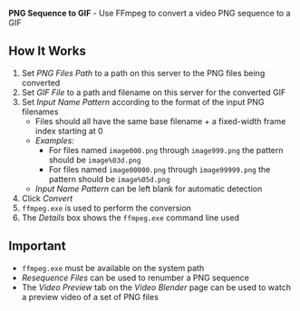**PNG Sequence to GIF** - Use FFmpeg to convert a video PNG sequence to a GIF

## How It Works
1. Set _PNG Files Path_ to a path on this server to the PNG files being converted
1. Set _GIF File_ to a path and filename on this server for the converted GIF
1. Set _Input Name Pattern_ according to the format of the input PNG filenames
    - Files should all have the same base filename + a fixed-width frame index starting at 0
    - _Examples:_
        - For files named `image000.png` through `image999.png` the pattern should be `image%03d.png`
        - For files named `image00000.png` through `image99999.png` the pattern should be `image%05d.png`
    - _Input Name Pattern_ can be left blank for automatic detection
1. Click _Convert_
1. `ffmpeg.exe` is used to perform the conversion
1. The _Details_ box shows the `ffmpeg.exe` command line used

## Important
- `ffmpeg.exe` must be available on the system path
- _Resequence Files_ can be used to renumber a PNG sequence
- The _Video Preview_ tab on the _Video Blender_ page can be used to watch a preview video of a set of PNG files
